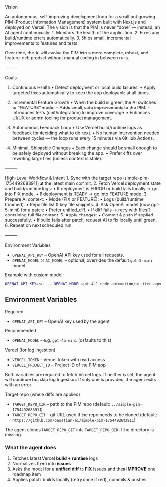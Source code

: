 
Vision

An autonomous, self-improving development loop for a small but growing PIM (Product Information Management) system built with Next.js and deployed on Vercel.
The vision is that the PIM is never “done” — instead, an AI agent continuously:
	1.	Monitors the health of the application.
	2.	Fixes any build/runtime errors automatically.
	3.	Ships small, incremental improvements to features and tests.

Over time, the AI will evolve the PIM into a more complete, robust, and feature-rich product without manual coding in between runs.

⸻

Goals

1. Continuous Health
	•	Detect deployment or local build failures.
	•	Apply targeted fixes automatically to keep the app deployable at all times.

2. Incremental Feature Growth
	•	When the build is green, the AI switches to “FEATURE” mode:
	•	Adds small, safe improvements to the PIM.
	•	Introduces tests (unit/integration) to improve coverage.
	•	Enhances UI/UX or admin tooling for product management.

3. Autonomous Feedback Loop
	•	Use Vercel build/runtime logs as feedback for deciding what to do next.
	•	No human intervention needed between cycles — the loop runs every 15 minutes via GitHub Actions.

4. Minimal, Shippable Changes
	•	Each change should be small enough to be safely deployed without breaking the app.
	•	Prefer diffs over rewriting large files (unless context is stale).

⸻

High-Level Workflow & Intent
	1.	Sync with the target repo (simple-pim-1754492683911) at the latest main commit.
	2.	Fetch Vercel deployment state and build/runtime logs:
	•	If deployment is ERROR or build fails locally → go into FIX mode.
	•	If deployment is READY → go into FEATURE mode.
	3.	Prepare AI context:
	•	Mode (FIX or FEATURE).
	•	Logs (build/runtime trimmed).
	•	Repo file list & key file snippets.
	4.	Ask OpenAI model (now gpt-5-mini) for a patch:
	•	Prefer unified_diff.
	•	If diff fails → retry with files[] containing full file content.
	5.	Apply changes:
	•	Commit & push if applied successfully.
	•	If build fails after patch, request AI to fix locally until green.
	6.	Repeat on next scheduled run.


⸻

Environment Variables

- `OPENAI_API_KEY` – OpenAI API key used for all requests.
- `OPENAI_MODEL` or `AI_MODEL` – optional; overrides the default `gpt-5-mini` model.

Example with custom model:

```bash
OPENAI_API_KEY=sk-... OPENAI_MODEL=gpt-4.1 node automation/ai-iter-agent.cjs
```

## Environment Variables

Required

- `OPENAI_API_KEY` – OpenAI key used by the agent

Recommended

- `OPENAI_MODEL` – e.g. `gpt-4o-mini` (defaults to this)

Vercel (for log ingestion)

- `VERCEL_TOKEN` – Vercel token with read access
- `VERCEL_PROJECT_ID` – Project ID of the PIM app

Both variables are required to fetch Vercel logs. If neither is set, the agent will continue but skip log ingestion. If only one is provided, the agent exits with an error.

Target repo (where diffs are applied)

- `TARGET_REPO_DIR` – path to the PIM repo (default: `../simple-pim-1754492683911`)
- `TARGET_REPO_GIT` – git URL used if the repo needs to be cloned (default: `https://github.com/basstian-ai/simple-pim-1754492683911`)

The agent clones `TARGET_REPO_GIT` into `TARGET_REPO_DIR` if the directory is missing.

### What the agent does
1) Fetches latest Vercel **build + runtime** logs  
2) Normalizes them into **issues**  
3) Asks the model for a **unified diff** to **FIX** issues and then **IMPROVE** one roadmap item  
4) Applies patch, builds locally (retry once if red), commits & pushes
